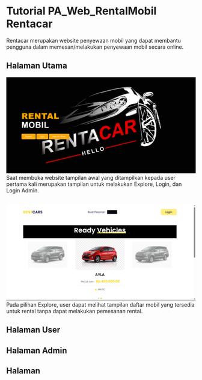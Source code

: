 # Tutorial PA_Web_RentalMobil Rentacar
Rentacar merupakan website penyewaan mobil yang dapat membantu pengguna dalam memesan/melakukan penyewaan mobil secara online.

## Halaman Utama
![image](https://github.com/Kelompok-1-B2/PA_Web_RentalMobil/blob/main/image/index%20page.png)
Saat membuka website tampilan awal yang ditampilkan kepada user pertama kali merupakan tampilan untuk melakukan Explore, Login, dan Login Admin.
##
![image](https://github.com/Kelompok-1-B2/PA_Web_RentalMobil/blob/main/image/Explore%20page.png)
Pada pilihan Explore, user dapat melihat tampilan daftar mobil yang tersedia untuk rental tanpa dapat melakukan pemesanan rental.

## Halaman User

## Halaman Admin

## Halaman 
